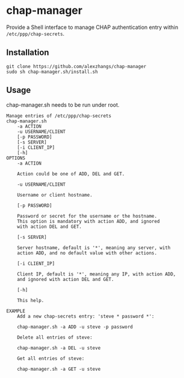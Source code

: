 # chap-manager

Provide a Shell interface to manage CHAP authentication entry within `/etc/ppp/chap-secrets`.

## Installation

```
git clone https://github.com/alexzhangs/chap-manager
sudo sh chap-manager.sh/install.sh
```

## Usage

chap-manager.sh needs to be run under root.

```
Manage entries of /etc/ppp/chap-secrets
chap-manager.sh
	-a ACTION
	-u USERNAME/CLIENT
	[-p PASSWORD]
	[-s SERVER]
	[-i CLIENT_IP]
	[-h]
OPTIONS
	-a ACTION

	Action could be one of ADD, DEL and GET.

	-u USERNAME/CLIENT

	Username or client hostname.

	[-p PASSWORD]

	Password or secret for the username or the hostname.
	This option is mandatory with action ADD, and ignored
	with action DEL and GET.

	[-s SERVER]

	Server hostname, default is '*', meaning any server, with
	action ADD, and no default value with other actions.

	[-i CLIENT_IP]

	Client IP, default is '*', meaning any IP, with action ADD,
	and ignored with action DEL and GET.

	[-h]

	This help.

EXAMPLE
	Add a new chap-secrets entry: 'steve * password *':

	chap-manager.sh -a ADD -u steve -p password

	Delete all entries of steve:

	chap-manager.sh -a DEL -u steve

	Get all entries of steve:

	chap-manager.sh -a GET -u steve
```
